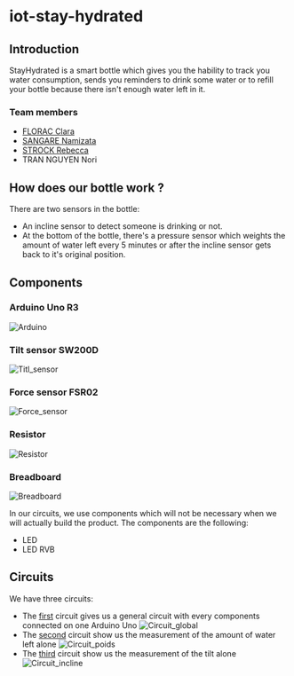 # iot-stay-hydrated
## Introduction
StayHydrated is a smart bottle which gives you the hability to track you water consumption, sends you reminders to drink some water or to refill your bottle because there isn't enough water left in it. 
### Team members
- [FLORAC Clara](https://github.com/Claraflo)
- [SANGARE Namizata](https://github.com/NamizataS)
- [STROCK Rebecca](https://github.com/StrockBecca)
- TRAN NGUYEN Nori

## How does our bottle work ?
There are two sensors in the bottle:
- An incline sensor to detect someone is drinking or not.
- At the bottom of the bottle, there's a pressure sensor which weights the amount of water left every 5 minutes or after the incline sensor gets back to it's original position. 

## Components
### Arduino Uno R3
![Arduino](images/arduino_uno_r3.png)
### Tilt sensor SW200D
![Titl_sensor](images/tilt_sensor.png)
### Force sensor FSR02
![Force_sensor](images/force_sensor.png)
### Resistor
![Resistor](images/resistor.png)
### Breadboard
![Breadboard](images/breadboard.png)

In our circuits, we use components which will not be necessary when we will actually build the product. The components are the following:
- LED
- LED RVB

## Circuits
We have three circuits:
- The [first](https://www.tinkercad.com/things/5ItJmCWBOBZ?sharecode=XSftYP_b0G_fvQe-uUdSAR046t7uExT2LwRnJIeHGHM) circuit gives us a general circuit with every components connected on one Arduino Uno
![Circuit_global](images/circuit_global.png)
- The [second](https://www.tinkercad.com/things/bbWcaDoaCt5?sharecode=kCyK-jh5oeYqWXCZJu4dnO2jhIDBFJ8boLd1N_S26j4) circuit show us the measurement of the amount of water left alone
![Circuit_poids](images/circuit_poids.png)
- The [third](https://www.tinkercad.com/things/bSIwsLyYK7V?sharecode=PWPDl2Op5l3thSK4mz4GwcmWcOPM40l4zH1gMNxd5K8) circuit show us the measurement of the tilt alone 
![Circuit_incline](images/circuit_incline.png)